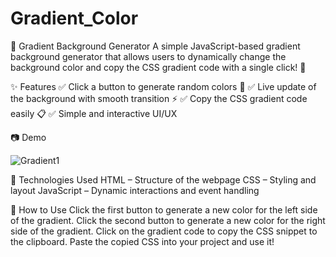 # Gradient_Color

🎨 Gradient Background Generator
A simple JavaScript-based gradient background generator that allows users to dynamically change the background color and copy the CSS gradient code with a single click! 🚀

✨ Features
✅ Click a button to generate random colors 🎨
✅ Live update of the background with smooth transition ⚡
✅ Copy the CSS gradient code easily 📋
✅ Simple and interactive UI/UX

📷 Demo

![Gradient1](https://github.com/user-attachments/assets/60d6335b-cf06-4af2-9e36-9447f03bd1b2)

🔧 Technologies Used
HTML – Structure of the webpage
CSS – Styling and layout
JavaScript – Dynamic interactions and event handling

🚀 How to Use
Click the first button to generate a new color for the left side of the gradient.
Click the second button to generate a new color for the right side of the gradient.
Click on the gradient code to copy the CSS snippet to the clipboard.
Paste the copied CSS into your project and use it!
